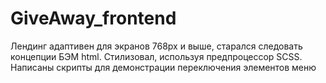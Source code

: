 # GiveAway_frontend
Лендинг адаптивен для экранов 768px и выше, старался следовать концепции БЭМ html. Стилизовал, используя предпроцессор SCSS. Написаны скрипты для демонстрации переключения
элементов меню

